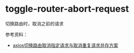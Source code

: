 # toggle-router-abort-request
切换路由时，取消之前的请求

参考资料：
* [axios切换路由取消指定请求与取消重复请求并存方案](https://juejin.im/post/6844903905625653262)
